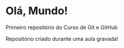 # Olá, Mundo!
 Primeiro repositório do Curso de Git e GitHub

Repositório criado durante uma aula gravada!